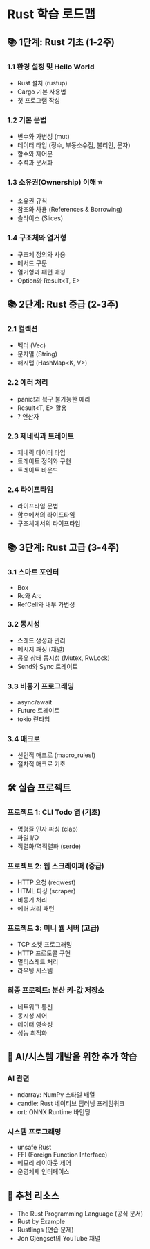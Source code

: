 # Rust 학습 로드맵

## 📚 1단계: Rust 기초 (1-2주)

### 1.1 환경 설정 및 Hello World
- Rust 설치 (rustup)
- Cargo 기본 사용법
- 첫 프로그램 작성

### 1.2 기본 문법
- 변수와 가변성 (mut)
- 데이터 타입 (정수, 부동소수점, 불리언, 문자)
- 함수와 제어문
- 주석과 문서화

### 1.3 소유권(Ownership) 이해 ⭐
- 소유권 규칙
- 참조와 차용 (References & Borrowing)
- 슬라이스 (Slices)

### 1.4 구조체와 열거형
- 구조체 정의와 사용
- 메서드 구문
- 열거형과 패턴 매칭
- Option<T>와 Result<T, E>

## 📚 2단계: Rust 중급 (2-3주)

### 2.1 컬렉션
- 벡터 (Vec<T>)
- 문자열 (String)
- 해시맵 (HashMap<K, V>)

### 2.2 에러 처리
- panic!과 복구 불가능한 에러
- Result<T, E> 활용
- ? 연산자

### 2.3 제네릭과 트레이트
- 제네릭 데이터 타입
- 트레이트 정의와 구현
- 트레이트 바운드

### 2.4 라이프타임
- 라이프타임 문법
- 함수에서의 라이프타임
- 구조체에서의 라이프타임

## 📚 3단계: Rust 고급 (3-4주)

### 3.1 스마트 포인터
- Box<T>
- Rc<T>와 Arc<T>
- RefCell<T>와 내부 가변성

### 3.2 동시성
- 스레드 생성과 관리
- 메시지 패싱 (채널)
- 공유 상태 동시성 (Mutex, RwLock)
- Send와 Sync 트레이트

### 3.3 비동기 프로그래밍
- async/await
- Future 트레이트
- tokio 런타임

### 3.4 매크로
- 선언적 매크로 (macro_rules!)
- 절차적 매크로 기초

## 🛠️ 실습 프로젝트

### 프로젝트 1: CLI Todo 앱 (기초)
- 명령줄 인자 파싱 (clap)
- 파일 I/O
- 직렬화/역직렬화 (serde)

### 프로젝트 2: 웹 스크레이퍼 (중급)
- HTTP 요청 (reqwest)
- HTML 파싱 (scraper)
- 비동기 처리
- 에러 처리 패턴

### 프로젝트 3: 미니 웹 서버 (고급)
- TCP 소켓 프로그래밍
- HTTP 프로토콜 구현
- 멀티스레드 처리
- 라우팅 시스템

### 최종 프로젝트: 분산 키-값 저장소
- 네트워크 통신
- 동시성 제어
- 데이터 영속성
- 성능 최적화

## 🎯 AI/시스템 개발을 위한 추가 학습

### AI 관련
- ndarray: NumPy 스타일 배열
- candle: Rust 네이티브 딥러닝 프레임워크
- ort: ONNX Runtime 바인딩

### 시스템 프로그래밍
- unsafe Rust
- FFI (Foreign Function Interface)
- 메모리 레이아웃 제어
- 운영체제 인터페이스

## 📖 추천 리소스
- The Rust Programming Language (공식 문서)
- Rust by Example
- Rustlings (연습 문제)
- Jon Gjengset의 YouTube 채널